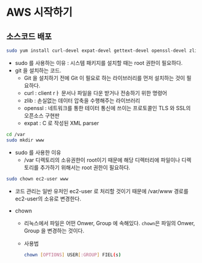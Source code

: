 # AWS 시작하기



## 소스코드 배포



```bash
sudo yum install curl-devel expat-devel gettext-devel openssl-devel zlib-devel
```

- sudo 를 사용하는 이유 : 시스템 패키지를 설치할 때는 root 권한이 필요하다.
- git 을 설치하는 코드.
  - Git 을 설치하기 전에 Git 이 필요로 하는 라이브러리를 먼저 설치하는 것이 필요하다.
  - curl : client rㅏ 문서나 파일을 다운 받거나 전송하기 위한 명령어
  - zlib : 손실없는 데이터 압축을 수행해주는 라이브러리
  - openssl : 네트워크를 통한 테이터 통신에 쓰이는 프로토콜인 TLS 와 SSL의 오픈소스 구현판
  - expat : C 로 작성된 XML parser



```bash
cd /var
sudo mkdir www
```

- sudo 를 사용한 이유
  - /var 디렉토리의 소유권한이 root이기 때문에 해당 디렉터리에 파일이나 디렉토리를 추가하기 위해서는 root 권한이 필요하다.



```bash
sudo chown ec2-user www
```

- 코드 관리는 일반 유저인 ec2-user 로 처리할 것이기 때문에 /var/www 경로를 ec2-user의 소유로 변경한다.

- chown

  - 리눅스에서 파일은 어떤 Onwer, Group 에 속해있다.
    `chown`은 파일의 Onwer, Group 을 변경하는 것이다.

  - 사용법

    ```bash
    chown [OPTIONS] USER[:GROUP] FIEL(s)
    ```



